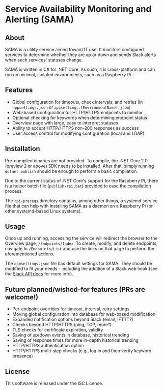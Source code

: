 # Service Availability Monitoring and Alerting (SAMA)

## About

SAMA is a utility service aimed toward IT use. It monitors configured services to determine whether they are up or down and sends Slack alerts when such services' statuses change.

SAMA is written in C# for .NET Core. As such, it is cross-platform and can run on minimal, isolated environments, such as a Raspberry Pi.

## Features

- Global configuration for timeouts, check intervals, and retries (in `appsettings.json` or `appsettings.[EnvironmentName].json`)
- Web-based configuration for HTTP/HTTPS endpoints to monitor
- Optional checking for keywords when determining endpoint status
- Overview page with large, easy to interpret statuses
- Ability to accept HTTP/HTTPS non-200 responses as success
- User access control for modifying configuration (local and LDAP)

## Installation

Pre-compiled binaries are not provided. To compile, the .NET Core 2.0 (preview 2 or above) SDK needs to be installed. After that, simply running `dotnet publish` should be enough to perform a basic compilation.

Due to the current status of .NET Core's support for the Raspberry Pi, there is a helper batch file (`publish-rpi.bat`) provided to ease the compilation process.

The `rpi-prereqs` directory contains, among other things, a systemd service file that can help with installing SAMA as a daemon on a Raspberry Pi (or other systemd-based Linux systems).

## Usage

Once up and running, accessing the service will redirect the browser to the Overview page, `/Endpoints/Index`. To create, modify, and delete endpoints, navigate to `/Endpoints/List` and use the links on that page to perform the aforementioned actions.

The `appsettings.json` file has default settings for SAMA. They should be modified to fit your needs - including the addition of a Slack web hook (see the [Slack API docs](https://api.slack.com/custom-integrations/incoming-webhooks) for more info).

## Future planned/wished-for features (PRs are welcome!)

- Per-endpoint overrides for timeout, interval, retry settings
- Moving global configuration into database for web-based modification
- Expanded notification options beyond Slack (email, IFTTT?)
- Checks beyond HTTP/HTTPS (ping, TCP, more?)
- TLS checks for certificate expiration, validity
- Saving of up/down events in database, historical trending
- Saving of response times for more in-depth historical trending
- HTTP/HTTPS authentication option
- HTTP/HTTPS multi-step checks (e.g., log in and then verify keyword presence)

## License

This software is released under the ISC License.
